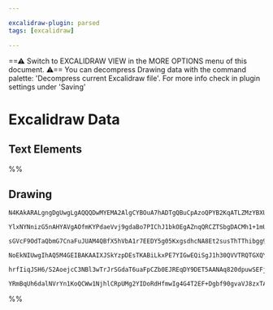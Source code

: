 ```yaml
---

excalidraw-plugin: parsed
tags: [excalidraw]

---
```

==⚠  Switch to EXCALIDRAW VIEW in the MORE OPTIONS menu of this document. ⚠== You can decompress Drawing data with the command palette: 'Decompress current Excalidraw file'. For more info check in plugin settings under 'Saving'


# Excalidraw Data
## Text Elements
%%
## Drawing
```compressed-json
N4KAkARALgngDgUwgLgAQQQDwMYEMA2AlgCYBOuA7hADTgQBuCpAzoQPYB2KqATLZMzYBXUtiRoIACyhQ4zZAHoFAc0JRJQgEYA6bGwC2CgF7N6hbEcK4OCtptbErHALRY8RMpWdx8Q1TdIEfARcZgRmBShcZQUebTiANho6IIR9BA4oZm4AbXAwUDAiiBJuCCMACQArAHEABX0ALQA1ABYATmdGgBUKgBkAZgB5ADEAVQApADlkoshYRDK0zQRi

YlxNYNnizG5nAHYAVgAOfmKYPdaeVvj9gdaBo7PIChJ1bkOEgAZnqQRCZTSbgDACMh1+1mUWzQP3yAigpDYAGsEABhNj4NikMoI6zMOC4QKZbaQTS4bBI5SIoQcYjozHYiS4jj4wkZKAkiAAM0I+HwAGVYND0IIPJzmAjkQgAOpvSTcPhwiASxEowUwYXKjGlX7UwEccLZNAg35sAnYNQXY1fWFzCBU4RwACSxCNqByAF1flzyOkXdwOEI+b9CLS

sGVcF9OdTaQbmG7CnaFuJUAM4QBfX5hVbA1r7EEDY5g05KxgsdhcNA8Et2susThTThibgg9pfNsDHggkGtEPMAAiqSgObQXIIYV+mmEtIAosF0pk3YHg0qhHB1sPiC39jwvp32tXWocHr8iBwkWVpLJ5EoKHftDBhFAtAhdAYFBRcFBsJIAPz0ABefkQWlKYhBGVpugQIRslPNgKRHVAx3wCclWYdwUzyOYwBNOEcLhD18nTcAvToXA4DgQUvxTR

NoEkNIUwgIhAQ5M4GEIBAKAAIXJSkYzpDEsTKABiLkxPE7YIGwEQiSgJ1h30QVVTRQTGXQYSQQQTTNMk6TSFk+S0h4ikHRpASGRxcgWQJWTdJk9lDP0EZeQFIVGNFHV8ik+zMkcpSpVlYh3irNi9IMhT/LVNyyg8rdQp8uSFIAJWEfVDRbeL9IchShnNS0WxtTLwrSEZOCgEZcH0XkrVQXDijC7KSrK/lCCMFNdyKxr9CgzAoAAQWYyt0GCLlWK8

hrfIiqJSH6/S2AoejcC3NBl3wTrJrSGdaT6uaFpCZb0EJREqDY9DET5AANAq820dpuwSEFjh4HgBkOR59lO7BzvwABNbh9i+Y5bp4fYEmOdpQWPAYEg+ryjDYAxuETSB6AIIQUy+bQEg6dpcbx/Hcf2Ij1sStIUrMuM3QgfjJKpEgWragMgzWry6fMoS0GRiAuIxA6IGE1F2kFwWRhGTkkoQZQg0JESZ37OW5dFiBifGhLIoQXKoArJdmbYuBAjM

YRmBqUh6dalNVrYn1KoQCWw1NjhlCRpUMg2YIDoRdHfmwIg4G4T2EF+Dgbf90gvaVJ8zxTAOVeKOwqgQbAsn5YO4AAWTYYgEC2t3EOQsJwEzOgeWCBNiPTIA
```
%%